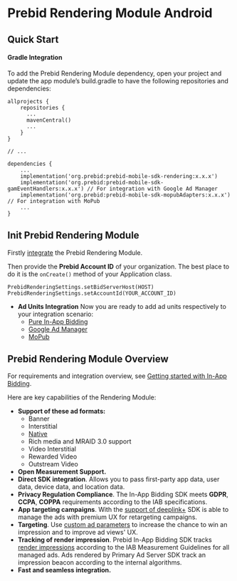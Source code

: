 # Prebid Rendering Module Android

## Quick Start

#### Gradle Integration

To add the Prebid Rendering Module dependency, open your project and update the app module’s build.gradle to have the following repositories and dependencies:

```
allprojects {
    repositories {
      ...
      mavenCentral()
      ...
    }
}

// ...

dependencies {
    ...
    implementation('org.prebid:prebid-mobile-sdk-rendering:x.x.x')
    implementation('org.prebid:prebid-mobile-sdk-gamEventHandlers:x.x.x') // For integration with Google Ad Manager
    implementation('org.prebid:prebid-mobile-sdk-mopubAdapters:x.x.x') // For integration with MoPub
    ...
}
```

## Init Prebid Rendering Module

Firstly [integrate](info/android-sdk-integration.md) the Prebid Rendering Module.

Then provide the **Prebid Account ID** of your organization. The best place to do it is the `onCreate()` method of your Application class.

```
PrebidRenderingSettings.setBidServerHost(HOST)
PrebidRenderingSettings.setAccountId(YOUR_ACCOUNT_ID)
```

- **Ad Units Integration**
   Now you are ready to add ad units respectively to your integration scenario:
    - [Pure In-App Bidding](info/integration-prebid/android-in-app-bidding-pb-info.md)
    - [Google Ad Manager](info-android/integration-gam/android-in-app-bidding-gam-info.md)
    - [MoPub](info/integration-mopub/android-in-app-bidding-mopub-info.md)

## Prebid Rendering Module Overview

For requirements and integration overview, see [Getting started with In-App Bidding](info-modules/in-app-bidding-overview.md).

Here are key capabilities of the Rendering Module:

- **Support of these ad formats:**
    -   Banner
    -   Interstitial
    -   [Native](info-modules/in-app-bidding-native-guidelines-info.md)
    -   Rich media and MRAID 3.0 support
    -   Video Interstitial
    -   Rewarded Video
    -   Outstream Video
- **Open Measurement Support.**
- **Direct SDK integration**. Allows you to pass first-party app data,
    user data, device data, and location data.  
- **Privacy Regulation Compliance**. The In-App Bidding SDK meets **GDPR**, **CCPA**, **COPPA** requirements according to the IAB specifications.
- **App targeting campaigns**. With the [support of deeplink+](info-modules/in-app-bidding-deeplinkplus.md) SDK is able to manage the ads with premium UX for retargeting campaigns.
- **Targeting**. Use [custom ad parameters](info/android-sdk-parameters.md) to increase the chance to win an impression and to improve ad views' UX.
- **Tracking of render impression**. Prebid In-App Bidding SDK tracks [render impressions](info-modules/in-app-bidding-impression-tracking.md) according to the IAB Measurement Guidelines for all managed ads. Ads rendered by Primary Ad Server SDK track an impression beacon according to the internal algorithms.
- **Fast and seamless integration.**
